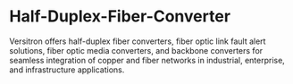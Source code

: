 # Half-Duplex-Fiber-Converter
Versitron offers half-duplex fiber converters, fiber optic link fault alert solutions, fiber optic media converters, and backbone converters for seamless integration of copper and fiber networks in industrial, enterprise, and infrastructure applications.
